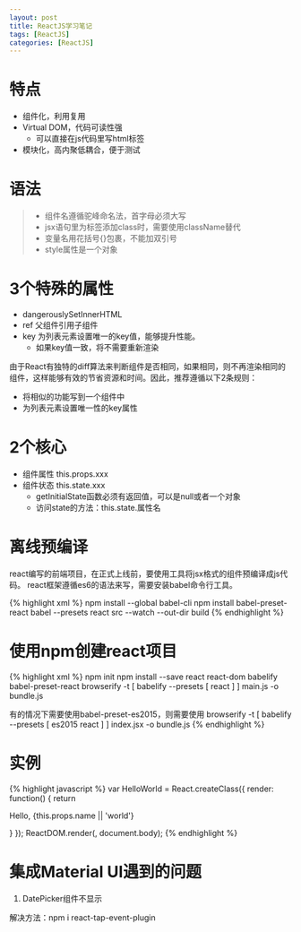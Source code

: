 ```yaml
---
layout: post
title: ReactJS学习笔记
tags: [ReactJS]
categories: [ReactJS]
---
```






# 特点
- 组件化，利用复用
- Virtual DOM，代码可读性强
    - 可以直接在js代码里写html标签
- 模块化，高内聚低耦合，便于测试

# 语法

> * 组件名遵循驼峰命名法，首字母必须大写
> * jsx语句里为标签添加class时，需要使用className替代
> * 变量名用花括号{}包裹，不能加双引号
> * style属性是一个对象

# 3个特殊的属性
- dangerouslySetInnerHTML
- ref  父组件引用子组件
- key  为列表元素设置唯一的key值，能够提升性能。
    - 如果key值一致，将不需要重新渲染

由于React有独特的diff算法来判断组件是否相同，如果相同，则不再渲染相同的组件，这样能够有效的节省资源和时间。因此，推荐遵循以下2条规则：

- 将相似的功能写到一个组件中
- 为列表元素设置唯一性的key属性


# 2个核心
- 组件属性 this.props.xxx
- 组件状态 this.state.xxx
    - getInitialState函数必须有返回值，可以是null或者一个对象
    - 访问state的方法：this.state.属性名


# 离线预编译
react编写的前端项目，在正式上线前，要使用工具将jsx格式的组件预编译成js代码。
react框架遵循es6的语法来写，需要安装babel命令行工具。

{% highlight xml %}
npm install --global babel-cli
npm install babel-preset-react
babel --presets react src --watch --out-dir build
{% endhighlight %}


# 使用npm创建react项目
{% highlight xml %}
npm init
npm install --save react react-dom babelify babel-preset-react
browserify -t [ babelify --presets [ react ] ] main.js -o bundle.js

有的情况下需要使用babel-preset-es2015，则需要使用
browserify -t [ babelify --presets [ es2015 react ] ] index.jsx -o bundle.js
{% endhighlight %}

# 实例
{% highlight javascript %}
var  HelloWorld = React.createClass({
     render: function() {
          return <p className='name'>Hello, {this.props.name || 'world'}</p>
     }
});
ReactDOM.render(<HelloWorld name='zhangsan'></HelloWorld>, document.body);
{% endhighlight %}



# 集成Material UI遇到的问题

1) DatePicker组件不显示

解决方法：npm i react-tap-event-plugin

